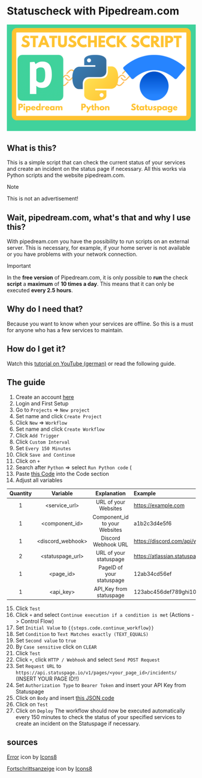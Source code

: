 # Statuscheck with Pipedream.com
![Error](https://github.com/EasyTecRepository/status_pipedream/blob/main/images/Thumbnail_GitHub.png?raw=true)

## What is this?
This is a simple script that can check the current status of your services and create an incident on the status page if necessary.
All this works via Python scripts and the website pipedream.com.

> [!NOTE]
> This is not an advertisement!

## Wait, pipedream.com, what's that and why I use this?
With pipedream.com you have the possibility to run scripts on an external server. This is necessary, for example, if your home server is not available or you have problems with your network connection.

> [!IMPORTANT]
> In the **free version** of Pipedream.com, it is only possible to **run** the check **script** a **maximum** of **10 times a day**. This means that it can only be executed **every 2.5 hours**.

## Why do I need that?
Because you want to know when your services are offline. So this is a must for anyone who has a few services to maintain.

## How do I get it?
Watch this [tutorial on YouTube (german)](https://youtube.com/EasyTec100) or read the following guide.

## The guide
1. Create an account [here](https://pipedream.com/auth/signup)
2. Login and First Setup
3. Go to `Projects` => `New project`
4. Set name and click `Create Project`
5. Click `New` => `Workflow`
6. Set name and click `Create Workflow`
7. Click `Add Trigger`
8. Click `Custom Interval`
9. Set `Every 150 Minutes`
10. Click `Save and Continue`
11. Click on `+`
12. Search after `Python` => select `Run Python code` (
13. Paste [this Code](pipedream_code_block.py) into the Code section
14. Adjust all variables

| Quantity | Variable          | Explanation                   | Example                                                                     |
| :------: | :---------------: | :---------------------------: | :-------------------------------------------------------------------------- |
| 1        | <service_url>     | URL of your Websites          | https://example.com                                                         |
| 1        | <component_id>    | Component_id to your Websites | a1b2c3d4e5f6                                                                |
| 1        | <discord_webhook> | Discord Webhook URL           | https://discord.com/api/webhooks/12345678910/ABCdEFG_hIJKlMNOp_QRsTUVw_XYz/ |
| 2        | <statuspage_url>  | URL of your statuspage        | https://atlassian.statuspage.io/                                            |
| 1        | <page_id>         | PageID of your statuspage     | 12ab34cd56ef                                                                |
| 1        | <api_key>         | API_Key from statuspage       | 123abc456def789ghi1011jkl1213mno                                            |

15. Click `Test`
16. Click `+` and select `Continue execution if a condition is met` (Actions -> Control Flow)
17. Set `Initial Value` to `{{steps.code.continue_workflow}}`
18. Set `Condition` to `Text Matches exactly (TEXT_EQUALS)`
19. Set `Second value` to `true`
20. By `Case sensitive` click on `CLEAR`
21. Click `Test`
22. Click `+`, click `HTTP / Webhook` and select `Send POST Request`
23. Set `Request URL` to `https://api.statuspage.io/v1/pages/<your_page_id>/incidents/` (INSERT YOUR PAGE ID!!)
24. Set `Authorization Type` to `Bearer Token` and insert your API Key from Statuspage
25. Click on `Body` and insert [this JSON code](pipedream_create_incident.json)
26. Click on `Test`
27. Click on `Deploy`
The workflow should now be executed automatically every 150 minutes to check the status of your specified services to create an incident on the Statuspage if necessary.

## sources
[Error](https://icons8.com/icon/8122/error) icon by [Icons8](https://icons8.com)

[Fortschrittsanzeige](https://icons8.com/icon/108535/fortschrittsanzeige) icon by [Icons8](https://icons8.com)

